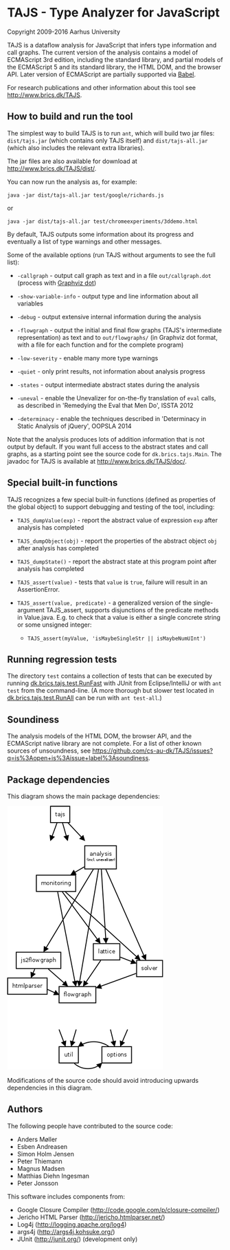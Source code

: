 TAJS - Type Analyzer for JavaScript
===================================

Copyright 2009-2016 Aarhus University

TAJS is a dataflow analysis for JavaScript that infers type information and call graphs.
The current version of the analysis contains a model of ECMAScript 3rd edition, including the standard library, and partial models of the ECMAScript 5 and its standard library, the HTML DOM, and the browser API.
Later version of ECMAScript are partially supported via [Babel](http://babeljs.io/).

For research publications and other information about this tool see <http://www.brics.dk/TAJS>.

How to build and run the tool
-----------------------------

The simplest way to build TAJS is to run `ant`, which will build two jar files: `dist/tajs.jar` (which contains only TAJS itself) and `dist/tajs-all.jar` (which also includes the relevant extra libraries).

The jar files are also available for download at <http://www.brics.dk/TAJS/dist/>.

You can now run the analysis as, for example:
```
java -jar dist/tajs-all.jar test/google/richards.js
```
or
```
java -jar dist/tajs-all.jar test/chromeexperiments/3ddemo.html
```

By default, TAJS outputs some information about its progress and eventually a list of type warnings and other messages. 

Some of the available options (run TAJS without arguments to see the full list):

- `-callgraph` - output call graph as text and in a file `out/callgraph.dot` (process with [Graphviz dot](http://www.graphviz.org/))

- `-show-variable-info` - output type and line information about all variables

- `-debug` - output extensive internal information during the analysis

- `-flowgraph` - output the initial and final flow graphs (TAJS's intermediate representation) as text and to `out/flowgraphs/` (in Graphviz dot format, with a file for each function and for the complete program)

- `-low-severity` - enable many more type warnings

- `-quiet` - only print results, not information about analysis progress

- `-states` - output intermediate abstract states during the analysis

- `-uneval` - enable the Unevalizer for on-the-fly translation of `eval` calls, as described in 'Remedying the Eval that Men Do', ISSTA 2012

- `-determinacy` - enable the techniques described in 'Determinacy in Static Analysis of jQuery', OOPSLA 2014

Note that the analysis produces lots of addition information that is not output by default. If you want full access to the abstract states and call graphs, as a starting point see the source code for `dk.brics.tajs.Main`. 
The javadoc for TAJS is available at <http://www.brics.dk/TAJS/doc/>.

Special built-in functions
--------------------------

TAJS recognizes a few special built-in functions (defined as properties of the global object) to support debugging and testing of the tool, including:

- `TAJS_dumpValue(exp)` - report the abstract value of expression `exp` after analysis has completed

- `TAJS_dumpObject(obj)` - report the properties of the abstract object `obj` after analysis has completed

- `TAJS_dumpState()` - report the abstract state at this program point after analysis has completed

- `TAJS_assert(value)` - tests that `value` is `true`, failure will result in an AssertionError. 

- `TAJS_assert(value, predicate)` - a generalized version of the single-argument TAJS_assert, supports disjunctions of the predicate methods in Value.java. E.g. to check that a value is either a single concrete string or some unsigned integer: 
  - `TAJS_assert(myValue, 'isMaybeSingleStr || isMaybeNumUInt')`

Running regression tests
------------------------

The directory `test` contains a collection of tests that can be executed by running [dk.brics.tajs.test.RunFast](test/src/dk/brics/tajs/test/RunFast.java) with JUnit from Eclipse/IntelliJ or with `ant test` from the command-line. 
(A more thorough but slower test located in [dk.brics.tajs.test.RunAll](test/src/dk/brics/tajs/test/RunAll.java) can be run with `ant test-all`.)

Soundiness
----------

The analysis models of the HTML DOM, the browser API, and the ECMAScript native library are not complete. 
For a list of other known sources of unsoundness, see <https://github.com/cs-au-dk/TAJS/issues?q=is%3Aopen+is%3Aissue+label%3Asoundiness>.

Package dependencies
--------------------

This diagram shows the main package dependencies:

![package dependencies](misc/package-dependencies.png)

Modifications of the source code should avoid introducing upwards dependencies in this diagram.

Authors
-------

The following people have contributed to the source code:
- Anders Møller
- Esben Andreasen
- Simon Holm Jensen
- Peter Thiemann
- Magnus Madsen
- Matthias Diehn Ingesman
- Peter Jonsson

This software includes components from:
- Google Closure Compiler (<http://code.google.com/p/closure-compiler/>)
- Jericho HTML Parser (<http://jericho.htmlparser.net/>)
- Log4j (<http://logging.apache.org/log4>)
- args4j (<http://args4j.kohsuke.org/>)
- JUnit (<http://junit.org/>) (development only)
